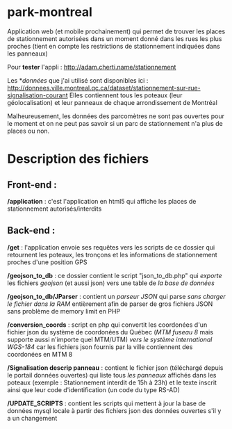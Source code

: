 # park-montreal
Application web (et mobile prochainement) qui permet de trouver les places de stationnement autorisées dans un moment donné dans les rues les plus proches (tient en compte les restrictions de stationnement indiquées dans les panneaux)

Pour **tester** l'appli : http://adam.cherti.name/stationnement

Les **données* que j'ai utilisé sont disponibles ici : http://donnees.ville.montreal.qc.ca/dataset/stationnement-sur-rue-signalisation-courant
Elles contiennent tous les poteaux (leur géolocalisation) et leur panneaux de chaque arrondissement de Montréal

Malheureusement, les données des parcomètres ne sont pas ouvertes pour le moment et on ne peut pas savoir si un parc de stationnement n'a plus de places ou non.

# Description des fichiers 

## Front-end :
**/application** : c'est l'application en html5 qui affiche les places de stationnement autorisés/interdits

## Back-end :
**/get** : l'application envoie ses requêtes vers les scripts de ce dossier qui retournent les poteaux, les tronçons et les informations de stationnement proches d'une position GPS

**/geojson_to_db** : ce dossier contient le script "json_to_db.php" qui *exporte* les fichiers *geojson* (et aussi json) vers une table de *la base de données*

**/geojson_to_db/JParser** : contient un *parseur JSON* qui parse *sans charger le fichier dans la RAM* entièrement afin de parser de gros fichiers JSON sans problème de memory limit en PHP

**/conversion_coords** : script en php qui convertit les coordonées d'un fichier json du système de coordonées du Québec (*MTM fuseau 8* mais supporte aussi n'importe quel MTM/UTM) *vers le système international WGS-184* car les fichiers json fournis par la ville contiennent des coordonées en MTM 8

**/Signalisation descrip panneau** : contient le fichier json (téléchargé depuis le portail données ouvertes) qui liste tous *les panneaux* affichés dans les poteaux (exemple : Stationnement interdit de 15h à 23h) et le texte inscrit ainsi que leur code d'identification (un code du type RS-AD)

**/UPDATE_SCRIPTS** : contient les scripts qui mettent à jour la base de données mysql locale à partir des fichiers json des données ouvertes s'il y a un changement
